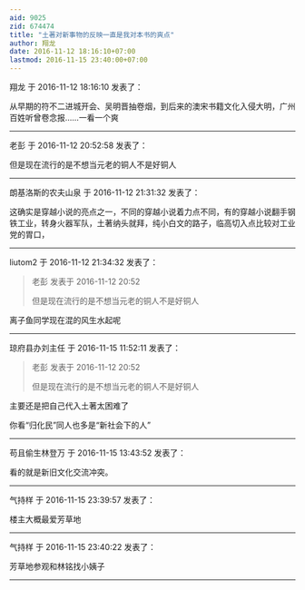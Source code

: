 ```yaml
---
aid: 9025
zid: 674474
title: "土著对新事物的反映一直是我对本书的爽点"
author: 翔龙
date: 2016-11-12 18:16:10+07:00
lastmod: 2016-11-15 23:40:00+07:00
---
```


翔龙 于 2016-11-12 18:16:10 发表了：

从早期的符不二进城开会、吴明晋抽卷烟，到后来的澳宋书籍文化入侵大明，广州百姓听曾卷念报……一看一个爽

---

老彭 于 2016-11-12 20:52:58 发表了：

但是现在流行的是不想当元老的铜人不是好铜人

---

朗基洛斯的农夫山泉 于 2016-11-12 21:31:32 发表了：

这确实是穿越小说的亮点之一，不同的穿越小说着力点不同，有的穿越小说翻手钢铁工业，转身火器军队，土著纳头就拜，纯小白文的路子，临高切入点比较对工业党的胃口，

---

liutom2 于 2016-11-12 21:34:32 发表了：

> 老彭 发表于 2016-11-12 20:52
>
> 但是现在流行的是不想当元老的铜人不是好铜人

离子鱼同学现在混的风生水起呢

---

琼府县办刘主任 于 2016-11-15 11:52:11 发表了：

> 老彭 发表于 2016-11-12 20:52
>
> 但是现在流行的是不想当元老的铜人不是好铜人

主要还是把自己代入土著太困难了

你看“归化民”同人也多是“新社会下的人”

---

苟且偷生林登万 于 2016-11-15 13:43:52 发表了：

看的就是新旧文化交流冲突。

---

气持样 于 2016-11-15 23:39:57 发表了：

楼主大概最爱芳草地

---

气持样 于 2016-11-15 23:40:22 发表了：

芳草地参观和林铭找小姨子

---
